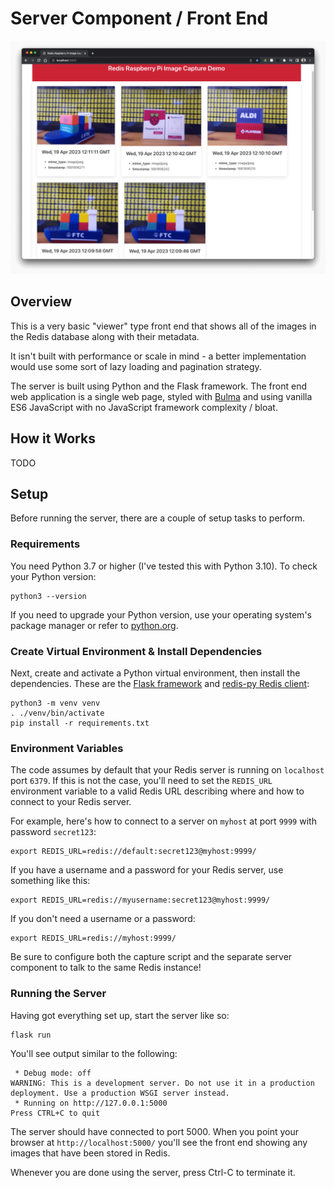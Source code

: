 # Server Component / Front End

![Front end displaying a selection of images](../server_component_running.png)

## Overview

This is a very basic "viewer" type front end that shows all of the images in the Redis database along with their metadata.

It isn't built with performance or scale in mind - a better implementation would use some sort of lazy loading and pagination strategy.

The server is built using Python and the Flask framework.  The front end web application is a single web page, styled with [Bulma](https://bulma.io/) and using vanilla ES6 JavaScript with no JavaScript framework complexity / bloat.

## How it Works

TODO

## Setup

Before running the server, there are a couple of setup tasks to perform.

### Requirements

You need Python 3.7 or higher (I've tested this with Python 3.10).  To check your Python version:

```
python3 --version
```

If you need to upgrade your Python version, use your operating system's package manager or refer to [python.org](https://www.python.org/downloads/). 

### Create Virtual Environment & Install Dependencies

Next, create and activate a Python virtual environment, then install the dependencies. These are the [Flask framework](https://flask.palletsprojects.com/) and [redis-py Redis client](https://github.com/redis/redis-py):

```
python3 -m venv venv
. ./venv/bin/activate
pip install -r requirements.txt
```

### Environment Variables

The code assumes by default that your Redis server is running on `localhost` port `6379`.  If this is not the case, you'll need to set the `REDIS_URL` environment variable to a valid Redis URL describing where and how to connect to your Redis server.

For example, here's how to connect to a server on `myhost` at port `9999` with password `secret123`:

```
export REDIS_URL=redis://default:secret123@myhost:9999/
```

If you have a username and a password for your Redis server, use something like this:

```
export REDIS_URL=redis://myusername:secret123@myhost:9999/
```

If you don't need a username or a password:

```
export REDIS_URL=redis://myhost:9999/
```

Be sure to configure both the capture script and the separate server component to talk to the same Redis instance!

### Running the Server

Having got everything set up, start the server like so:

```
flask run
```

You'll see output similar to the following:

```
 * Debug mode: off
WARNING: This is a development server. Do not use it in a production deployment. Use a production WSGI server instead.
 * Running on http://127.0.0.1:5000
Press CTRL+C to quit
```

The server should have connected to port 5000. When you point your browser at `http://localhost:5000/` you'll see the front end showing any images that have been stored in Redis.

Whenever you are done using the server, press Ctrl-C to terminate it.